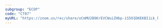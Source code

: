 ```yaml
---
subgroup: "ECOP"
code: "CT07"
myURL: "https://zoom.us/rec/share/oCmMU2B9KrEVCWuiZHbp-iS5O1DKEKBIiLk_kpuDzarsf5saL1Mps-6X2QgSKsH7.cA-2y7PrRriitd3J?startTime=1623878105000"
---
```

